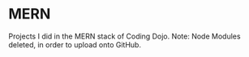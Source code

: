 # MERN
Projects I did in the MERN stack of Coding Dojo.
Note: Node Modules deleted, in order to upload onto GitHub.
